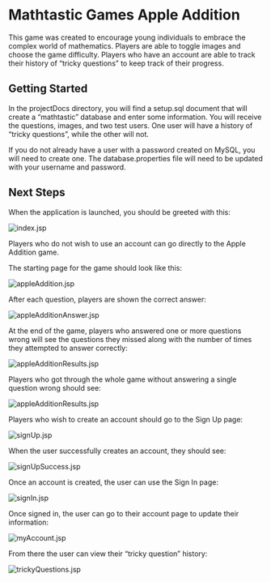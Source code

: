# Mathtastic Games Apple Addition

This game was created to encourage young individuals to embrace the complex world of mathematics.  Players are able to toggle images and choose the game difficulty.  Players who have an account are able to track their history of “tricky questions” to keep track of their progress.

## Getting Started

In the projectDocs directory, you will find a setup.sql document that will create a “mathtastic” database and enter some information.  You will receive the questions, images, and two test users.  One user will have a history of “tricky questions”, while the other will not.

If you do not already have a user with a password created on MySQL, you will need to create one.
The database.properties file will need to be updated with your username and password.

## Next Steps

When the application is launched, you should be greeted with this:

![index.jsp](/projectDocs/screenshots/index.png)

Players who do not wish to use an account can go directly to the Apple Addition game.

The starting page for the game should look like this: 

![appleAddition.jsp](/projectDocs/screenshots/appleAddition.png)

After each question, players are shown the correct answer:

![appleAdditionAnswer.jsp](/projectDocs/screenshots/appleAdditionAnswer.png)

At the end of the game, players who answered one or more questions wrong will see the questions they missed along with the number of times they attempted to answer correctly:

![appleAdditionResults.jsp](/projectDocs/screenshots/resultsTrickyQuestions.png)

Players who got through the whole game without answering a single question wrong should see:

![appleAdditionResults.jsp](/projectDocs/screenshots/resultsNoTrickyQuestions.png)

Players who wish to create an account should go to the Sign Up page:

![signUp.jsp](/projectDocs/screenshots/signUp.png)

When the user successfully creates an account, they should see:

![signUpSuccess.jsp](/projectDocs/screenshots/signUpSuccess.png)

Once an account is created, the user can use the Sign In page:

![signIn.jsp](/projectDocs/screenshots/signIn.png)

Once signed in, the user can go to their account page to update their information:

![myAccount.jsp](/projectDocs/screenshots/myAccount.png)

From there the user can view their “tricky question” history:

![trickyQuestions.jsp](/projectDocs/screenshots/trickyQuestions.png)
